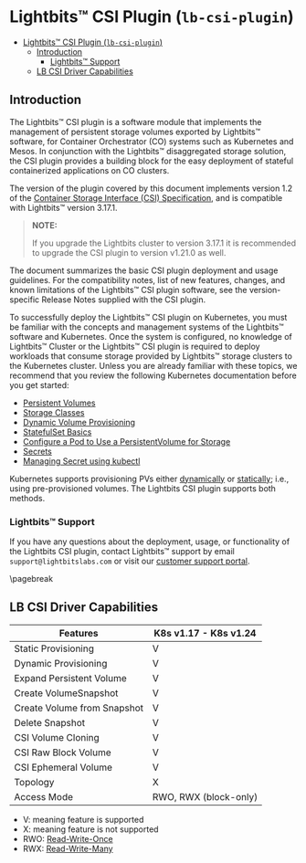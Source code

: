 <div style="page-break-after: always;"></div>

# Lightbits™ CSI Plugin (`lb-csi-plugin`)

- [Lightbits™ CSI Plugin (`lb-csi-plugin`)](#lightbits-csi-plugin-lb-csi-plugin)
  - [Introduction](#introduction)
    - [Lightbits™ Support](#lightbits-support)
  - [LB CSI Driver Capabilities](#lb-csi-driver-capabilities)

<div style="page-break-after: always;"></div>

## Introduction

The Lightbits™ CSI plugin is a software module that implements the management of persistent storage volumes exported by Lightbits™ software, for Container Orchestrator (CO) systems such as Kubernetes and Mesos. In conjunction with the Lightbits™ disaggregated storage solution, the CSI plugin provides a building block for the easy deployment of stateful containerized applications on CO clusters.

The version of the plugin covered by this document implements version 1.2 of the [Container Storage Interface (CSI) Specification](https://github.com/container-storage-interface/spec/blob/v1.2.0/spec.md), and is compatible with Lightbits™ version 3.17.1.

> **NOTE:**
>
> If you upgrade the Lightbits cluster to version 3.17.1 it is recommended to upgrade the CSI plugin to version v1.21.0 as well.

The document summarizes the basic CSI plugin deployment and usage guidelines. For the compatibility notes, list of new features, changes, and known limitations of the Lightbits™ CSI plugin software, see the version-specific Release Notes supplied with the CSI plugin.

To successfully deploy the Lightbits™ CSI plugin on Kubernetes, you must be familiar with the concepts and management systems of the Lightbits™ software and Kubernetes. Once the system is configured, no knowledge of Lightbits™ Cluster or the Lightbits™ CSI plugin is required to deploy workloads that consume storage provided by Lightbits™ storage clusters to the Kubernetes cluster.
Unless you are already familiar with these topics, we recommend that you review the following Kubernetes documentation before you get started:

- [Persistent Volumes](https://kubernetes.io/docs/concepts/storage/persistent-volumes/)
- [Storage Classes](https://kubernetes.io/docs/concepts/storage/storage-classes)
- [Dynamic Volume Provisioning](https://kubernetes.io/docs/concepts/storage/dynamic-provisioning)
- [StatefulSet Basics](https://kubernetes.io/docs/tutorials/stateful-application/basic-stateful-set)
- [Configure a Pod to Use a PersistentVolume for Storage](https://kubernetes.io/docs/tasks/configure-pod-container/configure-persistent-volume-storage)
- [Secrets](https://kubernetes.io/docs/concepts/configuration/secret)
- [Managing Secret using kubectl](https://kubernetes.io/docs/tasks/configmap-secret/managing-secret-using-kubectl)

Kubernetes supports provisioning PVs either [dynamically]() or [statically](); i.e., using pre-provisioned volumes. The Lightbits CSI plugin supports both methods.

###	Lightbits™ Support

If you have any questions about the deployment, usage, or functionality of the Lightbits CSI plugin, contact Lightbits™ support by email `support@lightbitslabs.com` or visit our [customer support portal](https://lightbitslabs.atlassian.net/servicedesk/customer/portals).

<div style="page-break-after: always;"></div>
\pagebreak

## LB CSI Driver Capabilities

| Features                    | K8s v1.17 - K8s v1.24 |
|-----------------------------|-----------------------|
| Static Provisioning         |          V            |
| Dynamic Provisioning        |          V            |
| Expand Persistent Volume    |          V            |
| Create VolumeSnapshot       |          V            |
| Create Volume from Snapshot |          V            |
| Delete Snapshot             |          V            |
| CSI Volume Cloning          |          V            |
| CSI Raw Block Volume        |          V            |
| CSI Ephemeral Volume        |          V            |
| Topology                    |          X            |
| Access Mode                 | RWO, RWX (block-only) |


- V: meaning feature is supported
- X: meaning feature is not supported
- RWO: [Read-Write-Once](https://kubernetes.io/docs/concepts/storage/persistent-volumes/#access-modes)
- RWX: [Read-Write-Many](https://kubernetes.io/docs/concepts/storage/persistent-volumes/#access-modes)
